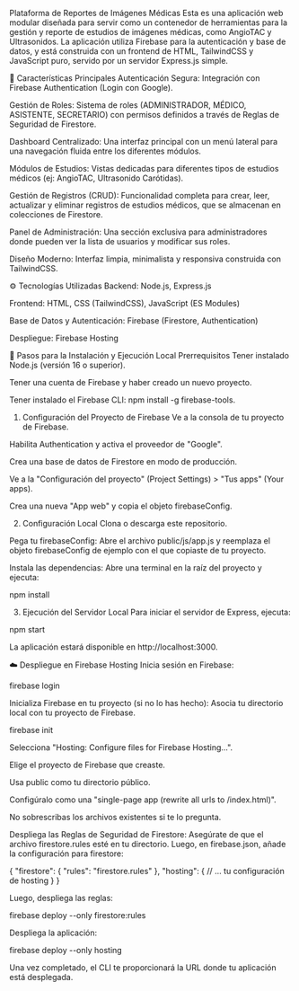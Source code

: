Plataforma de Reportes de Imágenes Médicas
Esta es una aplicación web modular diseñada para servir como un contenedor de herramientas para la gestión y reporte de estudios de imágenes médicas, como AngioTAC y Ultrasonidos. La aplicación utiliza Firebase para la autenticación y base de datos, y está construida con un frontend de HTML, TailwindCSS y JavaScript puro, servido por un servidor Express.js simple.

🚀 Características Principales
Autenticación Segura: Integración con Firebase Authentication (Login con Google).

Gestión de Roles: Sistema de roles (ADMINISTRADOR, MÉDICO, ASISTENTE, SECRETARIO) con permisos definidos a través de Reglas de Seguridad de Firestore.

Dashboard Centralizado: Una interfaz principal con un menú lateral para una navegación fluida entre los diferentes módulos.

Módulos de Estudios: Vistas dedicadas para diferentes tipos de estudios médicos (ej: AngioTAC, Ultrasonido Carótidas).

Gestión de Registros (CRUD): Funcionalidad completa para crear, leer, actualizar y eliminar registros de estudios médicos, que se almacenan en colecciones de Firestore.

Panel de Administración: Una sección exclusiva para administradores donde pueden ver la lista de usuarios y modificar sus roles.

Diseño Moderno: Interfaz limpia, minimalista y responsiva construida con TailwindCSS.

⚙️ Tecnologías Utilizadas
Backend: Node.js, Express.js

Frontend: HTML, CSS (TailwindCSS), JavaScript (ES Modules)

Base de Datos y Autenticación: Firebase (Firestore, Authentication)

Despliegue: Firebase Hosting

🔧 Pasos para la Instalación y Ejecución Local
Prerrequisitos
Tener instalado Node.js (versión 16 o superior).

Tener una cuenta de Firebase y haber creado un nuevo proyecto.

Tener instalado el Firebase CLI: npm install -g firebase-tools.

1. Configuración del Proyecto de Firebase
Ve a la consola de tu proyecto de Firebase.

Habilita Authentication y activa el proveedor de "Google".

Crea una base de datos de Firestore en modo de producción.

Ve a la "Configuración del proyecto" (Project Settings) > "Tus apps" (Your apps).

Crea una nueva "App web" y copia el objeto firebaseConfig.

2. Configuración Local
Clona o descarga este repositorio.

Pega tu firebaseConfig: Abre el archivo public/js/app.js y reemplaza el objeto firebaseConfig de ejemplo con el que copiaste de tu proyecto.

Instala las dependencias: Abre una terminal en la raíz del proyecto y ejecuta:

npm install

3. Ejecución del Servidor Local
Para iniciar el servidor de Express, ejecuta:

npm start

La aplicación estará disponible en http://localhost:3000.

☁️ Despliegue en Firebase Hosting
Inicia sesión en Firebase:

firebase login

Inicializa Firebase en tu proyecto (si no lo has hecho):
Asocia tu directorio local con tu proyecto de Firebase.

firebase init

Selecciona "Hosting: Configure files for Firebase Hosting...".

Elige el proyecto de Firebase que creaste.

Usa public como tu directorio público.

Configúralo como una "single-page app (rewrite all urls to /index.html)".

No sobrescribas los archivos existentes si te lo pregunta.

Despliega las Reglas de Seguridad de Firestore:
Asegúrate de que el archivo firestore.rules esté en tu directorio. Luego, en firebase.json, añade la configuración para firestore:

{
  "firestore": {
    "rules": "firestore.rules"
  },
  "hosting": {
    // ... tu configuración de hosting
  }
}

Luego, despliega las reglas:

firebase deploy --only firestore:rules

Despliega la aplicación:

firebase deploy --only hosting

Una vez completado, el CLI te proporcionará la URL donde tu aplicación está desplegada.